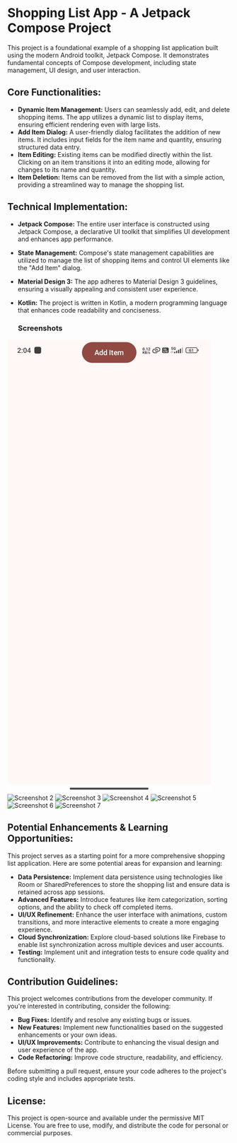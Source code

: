 # Shopping List App - A Jetpack Compose Project

This project is a foundational example of a shopping list application built using the modern Android toolkit, Jetpack Compose. It demonstrates fundamental concepts of Compose development, including state management, UI design, and user interaction.

## Core Functionalities:

- **Dynamic Item Management:** Users can seamlessly add, edit, and delete shopping items. The app utilizes a dynamic list to display items, ensuring efficient rendering even with large lists.
- **Add Item Dialog:** A user-friendly dialog facilitates the addition of new items. It includes input fields for the item name and quantity, ensuring structured data entry.
- **Item Editing:** Existing items can be modified directly within the list. Clicking on an item transitions it into an editing mode, allowing for changes to its name and quantity.
- **Item Deletion:** Items can be removed from the list with a simple action, providing a streamlined way to manage the shopping list.

## Technical Implementation:

- **Jetpack Compose:** The entire user interface is constructed using Jetpack Compose, a declarative UI toolkit that simplifies UI development and enhances app performance.
- **State Management:** Compose's state management capabilities are utilized to manage the list of shopping items and control UI elements like the "Add Item" dialog.
- **Material Design 3:** The app adheres to Material Design 3 guidelines, ensuring a visually appealing and consistent user experience.
- **Kotlin:** The project is written in Kotlin, a modern programming language that enhances code readability and conciseness.

  ### Screenshots

![Screenshot 1](1.jpg)
![Screenshot 2](path_to_image/2.jpg)
![Screenshot 3](path_to_image/3.jpg)
![Screenshot 4](path_to_image/4.jpg)
![Screenshot 5](path_to_image/5.jpg)
![Screenshot 6](path_to_image/6.jpg)
![Screenshot 7](path_to_image/7.jpg)


## Potential Enhancements & Learning Opportunities:

This project serves as a starting point for a more comprehensive shopping list application. Here are some potential areas for expansion and learning:

- **Data Persistence:** Implement data persistence using technologies like Room or SharedPreferences to store the shopping list and ensure data is retained across app sessions.
- **Advanced Features:** Introduce features like item categorization, sorting options, and the ability to check off completed items.
- **UI/UX Refinement:** Enhance the user interface with animations, custom transitions, and more interactive elements to create a more engaging experience.
- **Cloud Synchronization:** Explore cloud-based solutions like Firebase to enable list synchronization across multiple devices and user accounts.
- **Testing:** Implement unit and integration tests to ensure code quality and functionality.

## Contribution Guidelines:

This project welcomes contributions from the developer community. If you're interested in contributing, consider the following:

- **Bug Fixes:** Identify and resolve any existing bugs or issues.
- **New Features:** Implement new functionalities based on the suggested enhancements or your own ideas.
- **UI/UX Improvements:** Contribute to enhancing the visual design and user experience of the app.
- **Code Refactoring:** Improve code structure, readability, and efficiency.

Before submitting a pull request, ensure your code adheres to the project's coding style and includes appropriate tests.

## License:

This project is open-source and available under the permissive MIT License. You are free to use, modify, and distribute the code for personal or commercial purposes.
